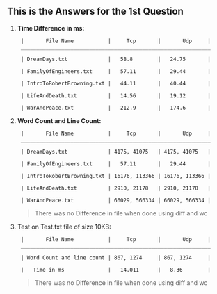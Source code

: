 ## This is the Answers for the 1st Question

1. **Time Difference in ms:** 

    > 
        |       File Name           |     Tcp       |       Udp     | 
        _____________________________________________________________

        | DreamDays.txt             |   58.8        |   24.75       |

        | FamilyOfEngineers.txt     |   57.11       |   29.44       |

        | IntroToRobertBrowning.txt |   44.11       |   40.44       |

        | LifeAndDeath.txt          |   14.56       |   19.12       |

        | WarAndPeace.txt           |   212.9       |   174.6       |

2. **Word Count and Line Count:**

    > 
        |       File Name           |     Tcp       |       Udp     | 
        _____________________________________________________________

        | DreamDays.txt             | 4175, 41075   | 4175, 41075   |

        | FamilyOfEngineers.txt     |   57.11       |   29.44       |

        | IntroToRobertBrowning.txt | 16176, 113366 | 16176, 113366 |

        | LifeAndDeath.txt          | 2910, 21178   | 2910, 21178   |

        | WarAndPeace.txt           | 66029, 566334 | 66029, 566334 |

    > There was no Difference in file when done using diff and wc        

3. Test on Test.txt file of size 10KB: 

    > 
        |       File Name           |     Tcp       |       Udp     | 
        _____________________________________________________________

        | Word Count and line count | 867, 1274     | 867, 1274     |  

        |   Time in ms              |   14.011      |   8.36        |
    
    > There was no Difference in file when done using diff and wc